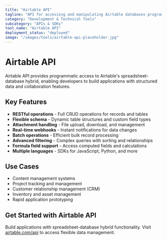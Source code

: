 ```yaml
---
title: "Airtable API"
tagline: "API for accessing and manipulating Airtable databases programmatically"
category: "Development & Technical Tools"
subcategory: "APIs & SDKs"
tool_name: "Airtable API"
deployment_status: "deployed"
image: "/images/tools/airtable-api-placeholder.jpg"
---
```


# Airtable API

Airtable API provides programmatic access to Airtable's spreadsheet-database hybrid, enabling developers to build applications with structured data and collaboration features.

## Key Features

- **RESTful operations** - Full CRUD operations for records and tables
- **Flexible schema** - Dynamic table structures and custom field types
- **Attachment handling** - File upload, download, and management
- **Real-time webhooks** - Instant notifications for data changes
- **Batch operations** - Efficient bulk record processing
- **Advanced filtering** - Complex queries with sorting and relationships
- **Formula field support** - Access computed fields and calculations
- **Multiple languages** - SDKs for JavaScript, Python, and more

## Use Cases

- Content management systems
- Project tracking and management
- Customer relationship management (CRM)
- Inventory and asset management
- Rapid application prototyping

## Get Started with Airtable API

Build applications with spreadsheet-database hybrid functionality. Visit [airtable.com/api](https://airtable.com/api) to access flexible data management.
